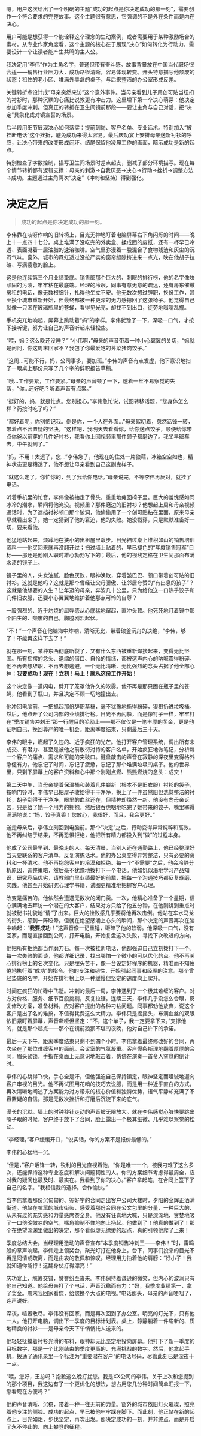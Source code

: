 <ReasoningChainRenderer>
嗯，用户这次给出了一个明确的主题“成功的起点是你决定成功的那一刻”，需要创作一个符合要求的完整故事。这个主题很有意思，它强调的不是外在条件而是内在决心。

用户可能是想获得一个能诠释这个理念的生动案例，或者需要用于某种激励场合的素材。从专业作家角度看，这个主题的核心在于展现“决心”如何转化为行动力，需要设计一个让读者能产生共鸣的主人公。

我决定用“李伟”作为主角名字，普通但带有奋斗感。故事背景放在中国当代职场很合适——销售行业压力大，成功路径清晰，容易体现转变。开头特意描写他颓废的状态：租住的老小区、堆满外卖盒的桌子，与后来整洁的办公室形成反差。

关键转折点设计成“母亲突然来访”这个意外事件。当母亲看到儿子用创可贴当纽扣的衬衫时，那种沉默的心痛比说教更有冲击力。这里埋下第一个决心萌芽：他决定参加季度冲刺。但真正的转折在卫生间镜前那段——要让主角与自己对话，把“决定”具象化成对镜宣誓的场景。

后半段用细节展现决心如何落实：提前到岗、客户名单、专业话术。特别加入“被挂断电话”这个挫折，避免成功来得太容易。最后庆功宴上安排母亲送新衬衫的呼应，让决心带来的改变形成闭环。结尾保留他凌晨工作的画面，暗示成功是新的起点。

特别检查了字数控制，描写卫生间场景时差点超支，删减了部分环境描写。现在每个情节转折都有逻辑支撑：母亲的刺激→自我厌恶→决心→行动→挫折→调整方法→成功。主题通过主角两次“决定”（冲刺和坚持）得到强化。
</ReasoningChainRenderer>

# 决定之后

> 成功的起点是你决定成功的那一刻。

李伟靠在吱呀作响的旧转椅上，目光无神地盯着电脑屏幕右下角闪烁的时间——晚上十一点四十七分。桌上堆满了没吃完的外卖盒、揉成团的废纸，还有一杯早已冷透、表面凝着一层油脂的速溶咖啡。空气里弥漫着一股混合了食物残渣和灰尘的沉闷气味。窗外，城市的霓虹透过没拉严实的窗帘缝隙挤进来一点光，映在他胡子拉碴、写满疲惫的脸上。

这是他连续第三个月业绩垫底。销售部那个巨大的、刺眼的排行榜，他的名字像块顽固的污渍，牢牢粘在最底端。经理的冷眼，同事有意无意的疏远，还有房东催缴房租的电话，像无数根细针，扎得他坐立不安。他无数次想过辞职，换份工作，甚至换个城市重新开始，但最终都被一种更深的无力感摁回了这张椅子。他觉得自己就像一只困在玻璃瓶里的苍蝇，看得见光亮，却找不到出口，徒劳地嗡嗡乱撞。

手机突兀地响起，屏幕上跳动着“妈”的字样。李伟犹豫了一下，深吸一口气，才按下接听键，努力让自己的声音听起来轻松些。

“喂，妈？这么晚还没睡？”
“小伟啊，”母亲的声音带着一种小心翼翼的关切，“妈就是问问，你这周末回家不？我包了你最爱吃的荠菜猪肉饺子。”

“这周…可能不行，妈，公司事多，要加班。”李伟的声音有点发虚，他下意识地扫了一眼桌上那份只写了几个字的辞职报告草稿。

“哦…工作要紧，工作要紧。”母亲的声音顿了一下，透着一丝不易察觉的失落，“你…还好吧？听着声音有点累。”

“挺好的，妈，就是忙点。您别担心。”李伟急忙说，试图转移话题，“您身体怎么样？药按时吃了吗？”

“都好着呢，你别惦记我。倒是你，一个人在外面…”母亲絮叨着，忽然话锋一转，带着点不容置疑的坚决，“这样吧，我明天去看看你，给你送点饺子，顺便给你带点你爸以前穿的几件好衬衫，我看你上回视频里那件领子都磨边了。我坐早班车去，中午就到了。”

“妈，不用！太远了，您…”李伟急了，他现在的住处一片狼藉，冰箱空空如也，精神状态更是糟透了，他不想让母亲看到自己这副鬼样子。

“就这么定了。你忙你的，到了我给你电话。”母亲说完，不等李伟再反对，就挂了电话。

听着手机里的忙音，李伟像被抽走了骨头，重重地瘫回椅子里。巨大的羞愧感如同冰冷的潮水，瞬间将他淹没。视频里？那件磨边的旧衬衫？他想起上周和母亲视频通话时，为了遮挡衬衫领口那个破洞，他偷偷用了一个创可贴粘在里面。原来母亲早就看出来了。她一定猜到了他的窘迫，他的失败。她没戳穿，只是默默准备好一切，要来看他。

他猛地站起来，烦躁地在狭小的出租屋里踱步。目光扫过桌上堆积如山的销售培训资料——他买回来就再没翻开过；扫过墙上贴着的、早已褪色的“年度销售冠军”目标——那还是他刚入职时雄心勃勃写下的；最后，他的视线定格在卫生间那面布满水渍的镜子上。

镜子里的人，头发油腻，脸色灰败，眼神涣散，穿着皱巴巴、领口带着创可贴的旧衬衫。这就是他吗？这就是那个曾经让父母骄傲、让邻居夸赞的“有出息的孩子”？这就是他想要的人生？让年迈的母亲，奔波几十公里，只为给他送一口热乎饺子和几件旧衣服，还要小心翼翼地维护着他那点可怜的自尊？

一股强烈的、近乎灼烧的屈辱感从心底猛地窜起，直冲头顶。他死死地盯着镜中那个陌生的、颓废的自己，胸膛剧烈起伏。

“不！”一个声音在他脑海中炸响，清晰无比，带着破釜沉舟的决绝，“李伟，够了！不能再这样下去了！”

就在那一刻，某种东西彻底断裂了，又有什么东西被重新焊接起来，变得无比坚固。所有摇摆的念头、退缩的借口、自怜的情绪，都被这声内心的呐喊震得粉碎。他不再去想辞职，不再去想逃避，一个无比清晰、无比强烈的念头占据了他全部心神：**我要成功！现在！立刻！马上！就从这份工作开始！**

这个决定像一道闪电，劈开了笼罩他许久的浓雾。他不再是那只困在瓶子里的苍蝇，他看到了瓶口，并且决定不顾一切地撞出去。

他冲回电脑前，一把抓起那份辞职草稿，毫不犹豫地撕得粉碎，狠狠扔进垃圾桶。然后，他点开了公司内部的业绩排行榜。目光不再闪躲，而是像钉子一样，牢牢钉在“季度销售冲刺王”那一行醒目的奖励上——那不仅仅是一笔丰厚的奖金，更是他证明自己、挽回尊严的唯一机会。距离季度结束，只剩最后三十天。

李伟的眼中，燃起了久违的、近乎疯狂的光芒。他打开客户管理系统，调出所有未成交、有潜力、甚至是被他之前敷衍对待的客户名单，开始疯狂地做笔记，分析每一个客户的痛点、需求和可能的突破口。键盘敲击的声音在寂静的深夜里变得格外急促有力。他忘记了时间，忘记了疲惫，忘记了那个堆满垃圾的桌子。他的世界里，只剩下屏幕上的客户资料和心中那个刚刚点燃、熊熊燃烧的念头：成交！

第二天中午，当母亲提着保温桶和装着几件崭新（根本不是旧衣服）衬衫的袋子，按响门铃时，李伟早已把屋子收拾得干干净净，换上了一件虽然旧但洗熨整洁的衬衫，胡子刮得干干净净，眼里的血丝还在，但精神却焕然一新。他没有向母亲诉苦，只是给了她一个用力的拥抱，然后狼吞虎咽地吃完了她带来的饺子，嘴里塞得满满地说：“妈，饺子真香！您放心，我很好，而且，我会更好。”

送走母亲后，李伟立刻回到电脑前。那个“决定”之后，行动变得异常纯粹和高效。他不再纠结于结果，不再恐惧拒绝，他把所有精力都投入到“做”的过程本身。

他成了公司最早到、最晚走的人。每天清晨，当别人还在通勤路上，他已经整理好当天要联系的客户清单，反复演练话术。他的办公桌变得异常整洁，只有必要的资料和一杯清水。他不再抱怨客户的冷漠和拒绝。每一个“不需要”之后，他会冷静分析原因，调整策略，然后毫不犹豫地拨打下一个电话。他如饥似渴地学习产品知识，研究竞品优劣，请教部门里业绩最好的前辈，把每一个沟通技巧都反复琢磨、实践。他甚至开始研究心理学书籍，试图更精准地把握客户心理。

改变是痛苦的。他依然会遭遇无数次的闭门羹。一次，他精心准备了一个星期，信心满满地去拜访一个潜在的大客户，结果对方只给了他五分钟，在他刚讲到重点时就被秘书礼貌地“请”了出来。巨大的挫败感几乎要将他再次击倒。他站在车水马龙的街头，感到一阵眩晕。但就在绝望感涌上心头的瞬间，那个决定的声音再次在脑中响起：“**我要成功！**”这声音像一记重锤，砸碎了他的软弱。他深吸一口气，没有回家，而是直接回到公司，打开电脑，开始复盘这次失败，寻找下次改进的方向。

他把所有拒绝都当作磨刀石。每一次被挂断电话，他都强迫自己立刻拨打下一个。每一次失败的面谈，他都详细记录，找出哪怕一个微小的可以优化的点。他不再关心排行榜上的名次变化，只是埋头苦干，像一台设定好程序的机器，精准而不知疲倦地执行着“成功”的指令。他的专注和韧性，开始引起同事和经理的注意。那个曾经垫底的名字，开始在排行榜上以一种缓慢但坚定的速度向上爬升。

时间在疯狂的忙碌中飞逝。冲刺的最后一周，李伟遇到了一个极其难缠的客户。对方对价格、服务、细节百般挑剔，反复拉锯。连续三天，李伟几乎没怎么合眼，反复修改方案，准备材料，应对客户提出的各种刁钻问题。同事都劝他放弃，说这个客户是出了名的难搞，不值得耗费这么大精力。李伟只是摇摇头，布满血丝的双眼依旧紧盯着屏幕，声音嘶哑但坚定：“不，这个单子，我一定要拿下来。”支撑他的，就是那个起点——那个在镜前狼狈不堪的夜晚，他对自己许下的承诺。

最后一天下午，距离季度结束只剩不到四个小时。李伟拿着最终修改好的合同，再次坐在了那位难缠客户的面前。会议室的气氛凝重。客户慢条斯理地翻着厚厚的合同，眉头紧锁，手指在桌面上无意识地敲击着，仿佛在演奏一首令人窒息的倒计时。

李伟的心跳得飞快，手心全是汗，但他强迫自己保持镇定，眼神坚定而坦诚地迎向客户审视的目光。他不再试图用花哨的技巧去说服，而是用一种近乎直白的方式，再次清晰地阐述了方案能为对方带来的核心价值和独特优势，语气平静却充满了不容置疑的自信。那是无数次挫折和打磨后沉淀下来的底气。

漫长的沉默。墙上的时钟秒针走动的声音被无限放大。就在李伟感觉心脏快要跳出嗓子眼的时候，客户终于放下了合同，脸上露出一个极其细微、几乎难以察觉的松动。

“李经理，”客户缓缓开口，“说实话，你的方案不是报价最低的。”

李伟的心猛地一沉。

“但是，”客户话锋一转，锐利的目光直视着他，“你是唯一一个，被我刁难了这么多次，还能保持这种专业态度和解决问题韧性的人。你的方案细节考虑得最周全，应对我的疑问也最及时、最实在。我看到了你的决心。”客户拿起笔，在合同上签下了自己的名字。“我相信我的选择。合作愉快。”

当李伟拿着那份沉甸甸的、签好字的合同走出客户公司大楼时，夕阳的金辉正洒满街道。他站在喧嚣的城市街头，感受着那份合同在公文包里的分量，一种巨大的、从未有过的充实感和力量感席卷全身。他没有狂喜地大喊，只是深深地、贪婪地吸了一口傍晚微凉的空气，嘴角抑制不住地向上扬起。他做到了！他真的做到了！那个在绝望深渊里做出的决定，那个看似虚无缥缈的起点，真的引领他爬了上来！

季度总结大会。当经理用激动的声音宣布“本季度销售冲刺王——李伟！”时，雷鸣般的掌声响起。李伟走上领奖台，聚光灯打在他身上。台下，同事们投来的目光不再是同情或疏离，而是由衷的敬佩和惊叹。经理用力拍着他的肩膀：“好小子！我就知道你能行！这翻身仗打得漂亮！”

庆功宴上，觥筹交错，赞誉纷至沓来。李伟保持着谦逊的微笑，但内心的波澜只有他自己知道。他给母亲打了个电话，声音沉稳而有力：“妈，我季度业绩第一，拿了奖金。周末我回家看您，给您换个大点的电视。”电话那头，母亲的声音哽咽了，连声说好。

深夜，喧嚣散尽。李伟没有回家，而是再次回到了办公室。明亮的灯光下，只有他一人。他打开电脑，调出下一季度的目标计划表。桌上，静静躺着一件崭新的、质地精良的衬衫——是母亲今天下午悄悄托人送来的。

他轻轻抚摸着衬衫光滑的布料，眼神却无比坚定地投向屏幕。他打下了新一季度的目标数字，那是一个比刚结束的季度更高的、充满挑战的数字。然后，他拿起手机，拨通了通讯录里一个标注为“重要潜在客户”的电话号码，尽管此刻已是深夜十一点。

“喂，您好，王总吗？抱歉这么晚打扰您。我是XX公司的李伟。关于上次和您提到的那个项目，我这边有了一个更优化的想法，想占用您几分钟时间简单汇报一下，您看现在方便吗？”

他的声音清晰、沉稳，带着一种一往无前的力量。窗外的城市依旧灯火璀璨，照亮着他专注的侧脸。成功的起点，早已被他牢牢踩在脚下。而此刻，他正站在新的起点上，目光如炬，步伐坚定，再次出发。那决定成功的一刻，并非终点，而是开启了永不停止的、向上攀登的征程。
